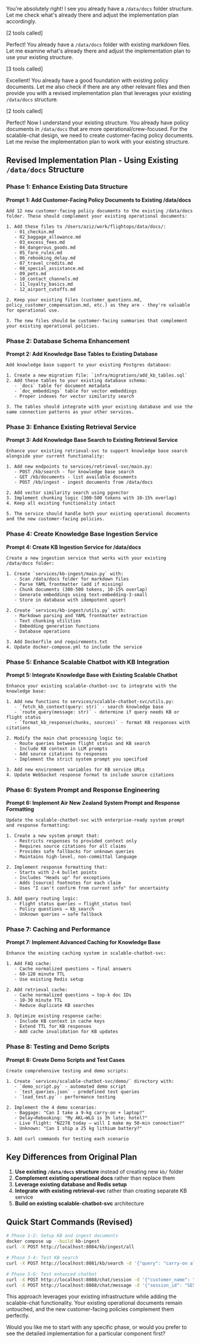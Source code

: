 You're absolutely right! I see you already have a `/data/docs` folder structure. Let me check what's already there and adjust the implementation plan accordingly.


[2 tools called]

Perfect! You already have a `/data/docs` folder with existing markdown files. Let me examine what's already there and adjust the implementation plan to use your existing structure.


[3 tools called]

Excellent! You already have a good foundation with existing policy documents. Let me also check if there are any other relevant files and then provide you with a revised implementation plan that leverages your existing `/data/docs` structure.


[2 tools called]

Perfect! Now I understand your existing structure. You already have policy documents in `/data/docs` that are more operational/crew-focused. For the scalable-chat design, we need to create customer-facing policy documents. Let me revise the implementation plan to work with your existing structure.

## Revised Implementation Plan - Using Existing `/data/docs` Structure

### **Phase 1: Enhance Existing Data Structure**

**Prompt 1: Add Customer-Facing Policy Documents to Existing /data/docs**
```
Add 12 new customer-facing policy documents to the existing /data/docs folder. These should complement your existing operational documents:

1. Add these files to /Users/aziz/work/flightops/data/docs/:
   - 01_checkin.md
   - 02_baggage_allowance.md  
   - 03_excess_fees.md
   - 04_dangerous_goods.md
   - 05_fare_rules.md
   - 06_rebooking_delay.md
   - 07_travel_credits.md
   - 08_special_assistance.md
   - 09_pets.md
   - 10_contact_channels.md
   - 11_loyalty_basics.md
   - 12_airport_cutoffs.md

2. Keep your existing files (customer_questions.md, policy_customer_compensation.md, etc.) as they are - they're valuable for operational use.

3. The new files should be customer-facing summaries that complement your existing operational policies.
```

### **Phase 2: Database Schema Enhancement**

**Prompt 2: Add Knowledge Base Tables to Existing Database**
```
Add knowledge base support to your existing Postgres database:

1. Create a new migration file: `infra/migrations/add_kb_tables.sql`
2. Add these tables to your existing database schema:
   - `docs` table for document metadata
   - `doc_embeddings` table for vector embeddings
   - Proper indexes for vector similarity search

3. The tables should integrate with your existing database and use the same connection patterns as your other services.
```

### **Phase 3: Enhance Existing Retrieval Service**

**Prompt 3: Add Knowledge Base Search to Existing Retrieval Service**
```
Enhance your existing retrieval-svc to support knowledge base search alongside your current functionality:

1. Add new endpoints to services/retrieval-svc/main.py:
   - POST /kb/search - for knowledge base search
   - GET /kb/documents - list available documents
   - POST /kb/ingest - ingest documents from /data/docs

2. Add vector similarity search using pgvector
3. Implement chunking logic (300-500 tokens with 10-15% overlap)
4. Keep all existing functionality intact

5. The service should handle both your existing operational documents and the new customer-facing policies.
```

### **Phase 4: Create Knowledge Base Ingestion Service**

**Prompt 4: Create KB Ingestion Service for /data/docs**
```
Create a new ingestion service that works with your existing /data/docs folder:

1. Create `services/kb-ingest/main.py` with:
   - Scan /data/docs folder for markdown files
   - Parse YAML frontmatter (add if missing)
   - Chunk documents (300-500 tokens, 10-15% overlap)
   - Generate embeddings using text-embedding-3-small
   - Store in database with idempotent upsert

2. Create `services/kb-ingest/utils.py` with:
   - Markdown parsing and YAML frontmatter extraction
   - Text chunking utilities
   - Embedding generation functions
   - Database operations

3. Add Dockerfile and requirements.txt
4. Update docker-compose.yml to include the service
```

### **Phase 5: Enhance Scalable Chatbot with KB Integration**

**Prompt 5: Integrate Knowledge Base with Existing Scalable Chatbot**
```
Enhance your existing scalable-chatbot-svc to integrate with the knowledge base:

1. Add new functions to services/scalable-chatbot-svc/utils.py:
   - `fetch_kb_context(query: str)` - search knowledge base
   - `route_query(message: str)` - determine if query needs KB or flight status
   - `format_kb_response(chunks, sources)` - format KB responses with citations

2. Modify the main chat processing logic to:
   - Route queries between flight status and KB search
   - Include KB context in LLM prompts
   - Add source citations to responses
   - Implement the strict system prompt you specified

3. Add new environment variables for KB service URLs
4. Update WebSocket response format to include source citations
```

### **Phase 6: System Prompt and Response Engineering**

**Prompt 6: Implement Air New Zealand System Prompt and Response Formatting**
```
Update the scalable-chatbot-svc with enterprise-ready system prompt and response formatting:

1. Create a new system prompt that:
   - Restricts responses to provided context only
   - Requires source citations for all claims
   - Provides safe fallbacks for unknown queries
   - Maintains high-level, non-committal language

2. Implement response formatting that:
   - Starts with 2-4 bullet points
   - Includes "Heads up" for exceptions
   - Adds [source] footnotes for each claim
   - Uses "I can't confirm from current info" for uncertainty

3. Add query routing logic:
   - Flight status queries → flight_status tool
   - Policy questions → kb_search
   - Unknown queries → safe fallback
```

### **Phase 7: Caching and Performance**

**Prompt 7: Implement Advanced Caching for Knowledge Base**
```
Enhance the existing caching system in scalable-chatbot-svc:

1. Add FAQ cache:
   - Cache normalized questions → final answers
   - 60-120 minute TTL
   - Use existing Redis setup

2. Add retrieval cache:
   - Cache normalized questions → top-k doc IDs
   - 10-30 minute TTL
   - Reduce duplicate KB searches

3. Optimize existing response cache:
   - Include KB context in cache keys
   - Extend TTL for KB responses
   - Add cache invalidation for KB updates
```

### **Phase 8: Testing and Demo Scripts**

**Prompt 8: Create Demo Scripts and Test Cases**
```
Create comprehensive testing and demo scripts:

1. Create `services/scalable-chatbot-svc/demo/` directory with:
   - `demo_script.py` - automated demo script
   - `test_queries.json` - predefined test queries
   - `load_test.py` - performance testing

2. Implement the 4 demo scenarios:
   - Baggage: "Can I take a 9-kg carry-on + laptop?"
   - Delay→Rebooking: "My AKL→WLG is 3h late; hotel?"
   - Live flight: "NZ278 today — will I make my 50-min connection?"
   - Unknown: "Can I ship a 25 kg lithium battery?"

3. Add curl commands for testing each scenario
```

## Key Differences from Original Plan

1. **Use existing `/data/docs` structure** instead of creating new `kb/` folder
2. **Complement existing operational docs** rather than replace them
3. **Leverage existing database and Redis setup** 
4. **Integrate with existing retrieval-svc** rather than creating separate KB service
5. **Build on existing scalable-chatbot-svc** architecture

## Quick Start Commands (Revised)

```bash
# Phase 1-2: Setup KB and ingest documents
docker compose up --build kb-ingest
curl -X POST http://localhost:8084/kb/ingest/all

# Phase 3-4: Test KB search
curl -X POST http://localhost:8081/kb/search -d '{"query": "carry-on allowance", "k": 4}'

# Phase 5-6: Test enhanced chatbot
curl -X POST http://localhost:8088/chat/session -d '{"customer_name": "Test User", "customer_email": "test@example.com"}'
curl -X POST http://localhost:8088/chat/message -d '{"session_id": "SESSION_ID", "message": "What is my carry-on allowance?"}'
```

This approach leverages your existing infrastructure while adding the scalable-chat functionality. Your existing operational documents remain untouched, and the new customer-facing policies complement them perfectly.

Would you like me to start with any specific phase, or would you prefer to see the detailed implementation for a particular component first?